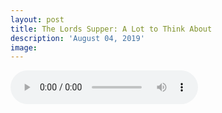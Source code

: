 ```yaml
---
layout: post
title: The Lords Supper: A Lot to Think About
description: 'August 04, 2019'
image:
---
```


<audio controls>
  <source src="http://docs.google.com/uc?export=open&id=10b04MRDf1NJzevaDA7TIUMqAnWa_CFqz" type="audio/mp3">
Your browser does not support the audio element.
</audio>
